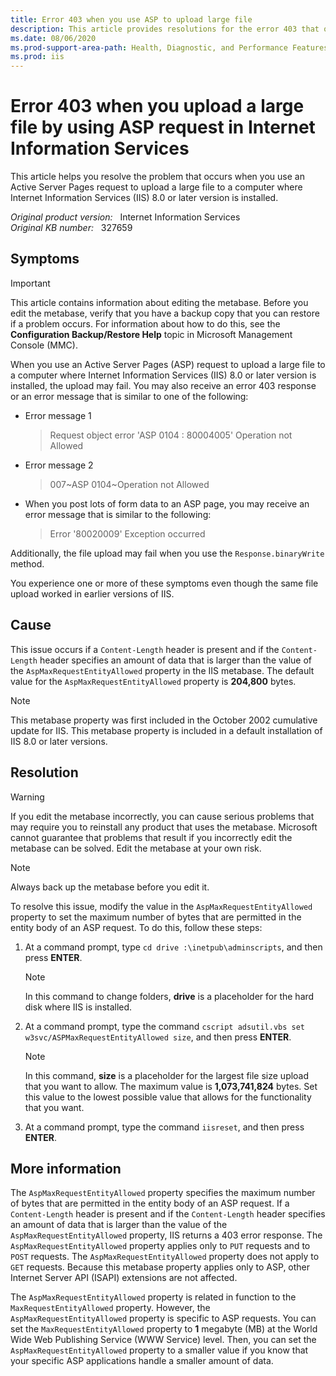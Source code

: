 ```yaml
---
title: Error 403 when you use ASP to upload large file 
description: This article provides resolutions for the error 403 that occurs when you use an Active Server Pages request to upload a large file to a computer where Internet Information Services (IIS) 8.0 or later version is installed.
ms.date: 08/06/2020
ms.prod-support-area-path: Health, Diagnostic, and Performance Features
ms.prod: iis
---
```

# Error 403 when you upload a large file by using ASP request in Internet Information Services  

This article helps you resolve the problem that occurs when you use an Active Server Pages request to upload a large file to a computer where Internet Information Services (IIS) 8.0 or later version is installed.

_Original product version:_ &nbsp; Internet Information Services  
_Original KB number:_ &nbsp; 327659

## Symptoms

> [!IMPORTANT]
> This article contains information about editing the metabase. Before you edit the metabase, verify that you have a backup copy that you can restore if a problem occurs. For information about how to do this, see the **Configuration Backup/Restore Help** topic in Microsoft Management Console (MMC).

When you use an Active Server Pages (ASP) request to upload a large file to a computer where Internet Information Services (IIS) 8.0 or later version is installed, the upload may fail. You may also receive an error 403 response or an error message that is similar to one of the following:

- Error message 1

    > Request object error 'ASP 0104 : 80004005' Operation not Allowed

- Error message 2

    > 007~ASP 0104~Operation not Allowed

- When you post lots of form data to an ASP page, you may receive an error message that is similar to the following:

    > Error '80020009' Exception occurred

Additionally, the file upload may fail when you use the `Response.binaryWrite` method.

You experience one or more of these symptoms even though the same file upload worked in earlier versions of IIS.

## Cause

This issue occurs if a `Content-Length` header is present and if the `Content-Length` header specifies an amount of data that is larger than the value of the `AspMaxRequestEntityAllowed` property in the IIS metabase. The default value for the `AspMaxRequestEntityAllowed` property is **204,800** bytes.

> [!NOTE]
> This metabase property was first included in the October 2002 cumulative update for IIS. This metabase property is included in a default installation of IIS 8.0 or later versions.

## Resolution

> [!WARNING]
> If you edit the metabase incorrectly, you can cause serious problems that may require you to reinstall any product that uses the metabase. Microsoft cannot guarantee that problems that result if you incorrectly edit the metabase can be solved. Edit the metabase at your own risk.

> [!NOTE]
> Always back up the metabase before you edit it.  

To resolve this issue, modify the value in the `AspMaxRequestEntityAllowed` property to set the maximum number of bytes that are permitted in the entity body of an ASP request. To do this, follow these steps:

1. At a command prompt, type `cd drive :\inetpub\adminscripts`, and then press **ENTER**.

    > [!NOTE]
    > In this command to change folders, **drive** is a placeholder for the hard disk where IIS is installed.

2. At a command prompt, type the command `cscript adsutil.vbs set w3svc/ASPMaxRequestEntityAllowed size`, and then press **ENTER**.

    > [!NOTE]
    > In this command, **size** is a placeholder for the largest file size upload that you want to allow. The maximum value is **1,073,741,824** bytes. Set this value to the lowest possible value that allows for the functionality that you want.

3. At a command prompt, type the command `iisreset`, and then press **ENTER**.

## More information

The `AspMaxRequestEntityAllowed` property specifies the maximum number of bytes that are permitted in the entity body of an ASP request. If a `Content-Length` header is present and if the `Content-Length` header specifies an amount of data that is larger than the value of the `AspMaxRequestEntityAllowed` property, IIS returns a 403 error response. The `AspMaxRequestEntityAllowed` property applies only to `PUT` requests and to `POST` requests. The `AspMaxRequestEntityAllowed` property does not apply to `GET` requests. Because this metabase property applies only to ASP, other Internet Server API (ISAPI) extensions are not affected.

The `AspMaxRequestEntityAllowed` property is related in function to the `MaxRequestEntityAllowed` property. However, the `AspMaxRequestEntityAllowed` property is specific to ASP requests. You can set the `MaxRequestEntityAllowed` property to **1** megabyte (MB) at the World Wide Web Publishing Service (WWW Service) level. Then, you can set the `AspMaxRequestEntityAllowed` property to a smaller value if you know that your specific ASP applications handle a smaller amount of data.
